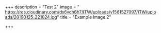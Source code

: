 +++
description = "Test 2"
image = " https://res.cloudinary.com/dx6vch6h7/ITW/uploads/v1561527097/ITW/uploads/20190125_221024.jpg"
title = "Example Image 2"

+++
